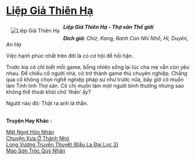 <a href="https://utruyen.com/liep-gia-thien-ha/9219/" title="Liệp Giả Thiên Hạ"><h1>Liệp Giả Thiên Hạ</h1></a><div style="display:table"><img align="right" style="float: left; padding: 10px;" src="https://utruyen.com/images/story/200x260/liep-gia-thien-ha.jpg" alt="Liệp Giả Thiên Hạ"><b><i>Liệp Giả Thiên Hạ - Thợ săn Thế giới</i><p></p><i>Dich giả: </i></b><i>Chiz, Kang, Ranh Con Nhí Nhố, Hi, Duyên, An Hạ</i><b><p></p></b>Việc hạnh phúc nhất trên đời là có cơ hội để hối hận.<p></p>Trước kia cô chỉ biết mỗi game, bỗng nhiên sống lại lúc cha mẹ vẫn còn yêu nhau. Để chiếu cố người nhà, cô trở thành game thủ chuyên nghiệp. Chẳng qua cô không chọn nghề nghiệp pháp sư như trước nữa, bây giờ cô muốn làm Tinh linh Thợ săn. Cô chỉ muốn làm một người bình thường nhưng sao không thể thoát khỏi chữ ‘thần’ ấy?<p></p>Người nào đó: Thật ra anh là thần.</div><p><br><b>Truyện Hay Khác :</b></p><a href="https://utruyen.com/mat-ngot-hon-nhan/16849/" alt="Mật Ngọt Hôn Nhân">Mật Ngọt Hôn Nhân</a><br/><a href="https://github.com/quanluxury/ngontinhhot/tree/master/truyenhay/18928/" alt="Chuyện Xưa Ở Thành Nhỏ">Chuyện Xưa Ở Thành Nhỏ</a><br/><a href="https://truyenhot2020.wordpress.com/2019/12/11/long-vuong-truyen-thuyet-dau-la-dai-luc-3/" alt="Long Vương Truyền Thuyết (Đấu La Đại Lục 3)">Long Vương Truyền Thuyết (Đấu La Đại Lục 3)</a><br/><a href="https://truyenhot2020.wordpress.com/2019/12/11/mao-son-troc-quy-nhan/" alt="Mao Sơn Tróc Quỷ Nhân">Mao Sơn Tróc Quỷ Nhân</a><br/>